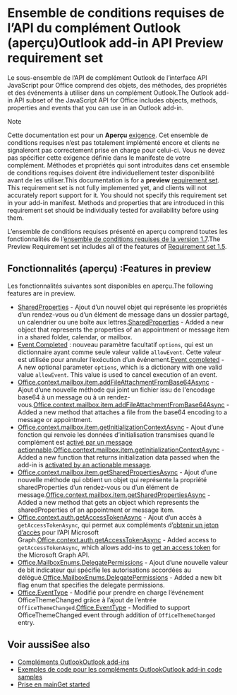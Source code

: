 # <a name="outlook-add-in-api-preview-requirement-set"></a><span data-ttu-id="2ecd4-101">Ensemble de conditions requises de l’API du complément Outlook (aperçu)</span><span class="sxs-lookup"><span data-stu-id="2ecd4-101">Outlook add-in API Preview requirement set</span></span>

<span data-ttu-id="2ecd4-102">Le sous-ensemble de l’API de complément Outlook de l’interface API JavaScript pour Office comprend des objets, des méthodes, des propriétés et des événements à utiliser dans un complément Outlook.</span><span class="sxs-lookup"><span data-stu-id="2ecd4-102">The Outlook add-in API subset of the JavaScript API for Office includes objects, methods, properties and events that you can use in an Outlook add-in.</span></span>

> [!NOTE]
> <span data-ttu-id="2ecd4-p101">Cette documentation est pour un **Aperçu** [exigence](/office/dev/add-ins/reference/requirement-sets/outlook-api-requirement-sets). Cet ensemble de conditions requises n’est pas totalement implémenté encore et clients ne signaleront pas correctement prise en charge pour celui-ci. Vous ne devez pas spécifier cette exigence définie dans le manifeste de votre complément. Méthodes et propriétés qui sont introduites dans cet ensemble de conditions requises doivent être individuellement tester disponibilité avant de les utiliser.</span><span class="sxs-lookup"><span data-stu-id="2ecd4-p101">This documentation is for a **preview** [requirement set](/office/dev/add-ins/reference/requirement-sets/outlook-api-requirement-sets). This requirement set is not fully implemented yet, and clients will not accurately report support for it. You should not specify this requirement set in your add-in manifest. Methods and properties that are introduced in this requirement set should be individually tested for availability before using them.</span></span>

<span data-ttu-id="2ecd4-107">L’ensemble de conditions requises présenté en aperçu comprend toutes les fonctionnalités de l’[ensemble de conditions requises de la version 1.7](../requirement-set-1.7/outlook-requirement-set-1.7.md).</span><span class="sxs-lookup"><span data-stu-id="2ecd4-107">The Preview Requirement set includes all of the features of [Requirement set 1.5](../requirement-set-1.7/outlook-requirement-set-1.7.md).</span></span>

## <a name="features-in-preview"></a><span data-ttu-id="2ecd4-108">Fonctionnalités (aperçu) :</span><span class="sxs-lookup"><span data-stu-id="2ecd4-108">Features in preview</span></span>

<span data-ttu-id="2ecd4-109">Les fonctionnalités suivantes sont disponibles en aperçu.</span><span class="sxs-lookup"><span data-stu-id="2ecd4-109">The following features are in preview.</span></span>

- <span data-ttu-id="2ecd4-110">[SharedProperties](/javascript/api/outlook/office.sharedproperties) - Ajout d’un nouvel objet qui représente les propriétés d’un rendez-vous ou d’un élément de message dans un dossier partagé, un calendrier ou une boîte aux lettres.</span><span class="sxs-lookup"><span data-stu-id="2ecd4-110">[SharedProperties](/javascript/api/outlook/office.sharedproperties) - Added a new object that represents the properties of an appointment or message item in a shared folder, calendar, or mailbox.</span></span>
- <span data-ttu-id="2ecd4-p102">[Event.Completed](/javascript/api/office/office.addincommands.event#completed-options-) : nouveau paramètre facultatif `options`, qui est un dictionnaire ayant comme seule valeur valide `allowEvent`. Cette valeur est utilisée pour annuler l’exécution d’un événement.</span><span class="sxs-lookup"><span data-stu-id="2ecd4-p102">[Event.completed](/javascript/api/office/office.addincommands.event#completed-options-) - A new optional parameter `options`, which is a dictionary with one valid value `allowEvent`. This value is used to cancel execution of an event.</span></span>
- <span data-ttu-id="2ecd4-113">[Office.context.mailbox.item.addFileAttachmentFromBase64Async](office.context.mailbox.item.md#addfileattachmentfrombase64asyncbase64file-attachmentname-options-callback) - Ajout d’une nouvelle méthode qui joint un fichier issu de l'encodage base64 à un message ou à un rendez-vous.</span><span class="sxs-lookup"><span data-stu-id="2ecd4-113">[Office.context.mailbox.item.addFileAttachmentFromBase64Async](office.context.mailbox.item.md#addfileattachmentfrombase64asyncbase64file-attachmentname-options-callback) - Added a new method that attaches a file from the base64 encoding to a message or appointment.</span></span>
- <span data-ttu-id="2ecd4-114">[Office.context.mailbox.item.getInitializationContextAsync](office.context.mailbox.item.md#getinitializationcontextasyncoptions-callback) - Ajout d’une fonction qui renvoie les données d’initialisation transmises quand le complément est [activé par un message actionnable](https://docs.microsoft.com/outlook/actionable-messages/invoke-add-in-from-actionable-message).</span><span class="sxs-lookup"><span data-stu-id="2ecd4-114">[Office.context.mailbox.item.getInitializationContextAsync](office.context.mailbox.item.md#getinitializationcontextasyncoptions-callback) - Added a new function that returns initialization data passed when the add-in is [activated by an actionable message](https://docs.microsoft.com/outlook/actionable-messages/invoke-add-in-from-actionable-message).</span></span>
- <span data-ttu-id="2ecd4-115">[Office.context.mailbox.item.getSharedPropertiesAsync](office.context.mailbox.item.md#getsharedpropertiesasyncoptions-callback) - Ajout d’une nouvelle méthode qui obtient un objet qui représente la propriété sharedProperties d’un rendez-vous ou d’un élément de message.</span><span class="sxs-lookup"><span data-stu-id="2ecd4-115">[Office.context.mailbox.item.getSharedPropertiesAsync](office.context.mailbox.item.md#getsharedpropertiesasyncoptions-callback) - Added a new method that gets an object which represents the sharedProperties of an appointment or message item.</span></span>
- <span data-ttu-id="2ecd4-116">[Office.context.auth.getAccessTokenAsync](https://docs.microsoft.com/office/dev/add-ins/develop/sso-in-office-add-ins#sso-api-reference) - Ajout d’un accès à `getAccessTokenAsync`, qui permet aux compléments d’[obtenir un jeton d’accès](https://docs.microsoft.com/outlook/add-ins/authenticate-a-user-with-an-sso-token) pour l’API Microsoft Graph.</span><span class="sxs-lookup"><span data-stu-id="2ecd4-116">[Office.context.auth.getAccessTokenAsync](https://docs.microsoft.com/office/dev/add-ins/develop/sso-in-office-add-ins#sso-api-reference) - Added access to `getAccessTokenAsync`, which allows add-ins to [get an access token](https://docs.microsoft.com/outlook/add-ins/authenticate-a-user-with-an-sso-token) for the Microsoft Graph API.</span></span>
- <span data-ttu-id="2ecd4-117">[Office.MailboxEnums.DelegatePermissions](/javascript/api/outlook/office.mailboxenums.delegatepermissions) - Ajout d’une nouvelle valeur de bit indicateur qui spécifie les autorisations accordées au délégué.</span><span class="sxs-lookup"><span data-stu-id="2ecd4-117">[Office.MailboxEnums.DelegatePermissions](/javascript/api/outlook/office.mailboxenums.delegatepermissions) - Added a new bit flag enum that specifies the delegate permissions.</span></span>
- <span data-ttu-id="2ecd4-118">[Office.EventType](/javascript/api/office/office.eventtype) - Modifié pour prendre en charge l’événement OfficeThemeChanged grâce à l’ajout de l’entrée `OfficeThemeChanged`.</span><span class="sxs-lookup"><span data-stu-id="2ecd4-118">[Office.EventType](/javascript/api/office/office.eventtype) - Modified to support OfficeThemeChanged event through addition of `OfficeThemeChanged` entry.</span></span>

## <a name="see-also"></a><span data-ttu-id="2ecd4-119">Voir aussi</span><span class="sxs-lookup"><span data-stu-id="2ecd4-119">See also</span></span>

- [<span data-ttu-id="2ecd4-120">Compléments Outlook</span><span class="sxs-lookup"><span data-stu-id="2ecd4-120">Outlook add-ins</span></span>](https://docs.microsoft.com/outlook/add-ins/)
- [<span data-ttu-id="2ecd4-121">Exemples de code pour les compléments Outlook</span><span class="sxs-lookup"><span data-stu-id="2ecd4-121">Outlook add-in code samples</span></span>](https://developer.microsoft.com/outlook/gallery/?filterBy=Outlook,Samples,Add-ins)
- [<span data-ttu-id="2ecd4-122">Prise en main</span><span class="sxs-lookup"><span data-stu-id="2ecd4-122">Get started</span></span>](https://docs.microsoft.com/outlook/add-ins/quick-start)